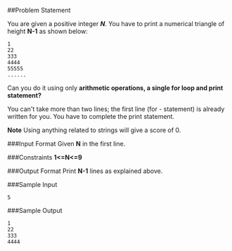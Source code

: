 ##Problem Statement

You are given a positive integer ***N***. You have to print a numerical triangle of height **N-1** as shown below:

    1
    22
    333
    4444
    55555
    ......
Can you do it using only **arithmetic operations, a single for loop and print statement?**

You can't take more than two lines; the first line (for - statement) is already written for you. You have to complete the print statement.

**Note** Using anything related to strings will give a score of 0.

###Input Format 
Given **N** in the first line.

###Constraints 
**1<=N<=9**

###Output Format 
Print **N-1** lines as explained above.

###Sample Input



    5
###Sample Output

    1
    22
    333
    4444
